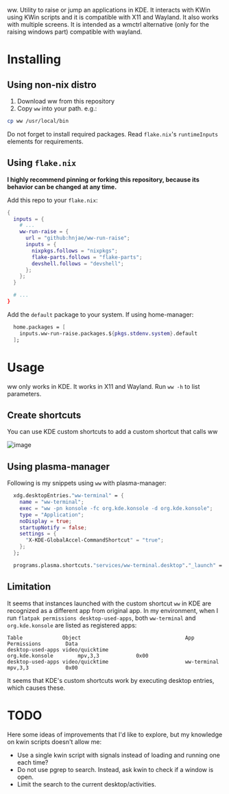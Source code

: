 ww. Utility to raise or jump an applications in KDE. It interacts with KWin using KWin scripts and it is compatible with X11 and Wayland. It also works with multiple screens. It is intended as a wmctrl alternative (only for the raising windows part) compatible with wayland.

# Installing

## Using non-nix distro

1. Download ww from this repository
2. Copy `ww` into your path. e.g.:

```sh
cp ww /usr/local/bin
```

Do not forget to install required packages. Read `flake.nix`'s `runtimeInputs` elements for requirements.

## Using `flake.nix`

**I highly recommend pinning or forking this repository, because its behavior can be changed at any time.**

Add this repo to your `flake.nix`:

```nix
{
  inputs = {
    # ...
    ww-run-raise = {
      url = "github:hnjae/ww-run-raise";
      inputs = {
        nixpkgs.follows = "nixpkgs";
        flake-parts.follows = "flake-parts";
        devshell.follows = "devshell";
      };
    };
  }

  # ...
}
```

Add the `default` package to your system. If using home-manager:

```nix
  home.packages = [
    inputs.ww-run-raise.packages.${pkgs.stdenv.system}.default
  ];
```

# Usage

ww only works in KDE. It works in X11 and Wayland. Run `ww -h` to list parameters.

## Create shortcuts

You can use KDE custom shortcuts to add a custom shortcut that calls ww

![image](https://user-images.githubusercontent.com/227916/126187702-90105aff-32a4-48dd-95c9-a7c1a2623c9e.png)

## Using plasma-manager

Following is my snippets using `ww` with plasma-manager:

```nix
  xdg.desktopEntries."ww-terminal" = {
    name = "ww-terminal";
    exec = "ww -pn konsole -fc org.kde.konsole -d org.kde.konsole";
    type = "Application";
    noDisplay = true;
    startupNotify = false;
    settings = {
      "X-KDE-GlobalAccel-CommandShortcut" = "true";
    };
  };

  programs.plasma.shortcuts."services/ww-terminal.desktop"."_launch" = "Meta+E";
```

## Limitation

It seems that instances launched with the custom shortcut `ww` in KDE are recognized as a different app from original app. In my environment, when I run `flatpak permissions desktop-used-apps`, both `ww-terminal` and `org.kde.konsole` are listed as registered apps:

```
Table             Object                                  App                    Permissions        Data
desktop-used-apps video/quicktime                         org.kde.konsole        mpv,3,3            0x00
desktop-used-apps video/quicktime                         ww-terminal            mpv,3,3            0x00
```

It seems that KDE's custom shortcuts work by executing desktop entries, which causes these.

# TODO

Here some ideas of improvements that I'd like to explore, but my knowledge on kwin scripts doesn't allow me:

* Use a single kwin script with signals instead of loading and running one each time?
* Do not use pgrep to search. Instead, ask kwin to check if a window is open.
* Limit the search to the current desktop/activities.
